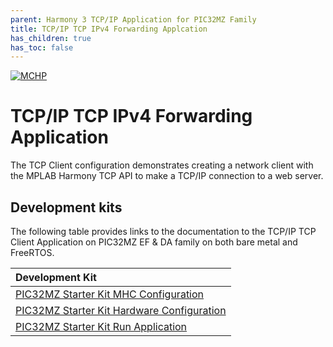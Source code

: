 ```yaml
---
parent: Harmony 3 TCP/IP Application for PIC32MZ Family
title: TCP/IP TCP IPv4 Forwarding Applcation
has_children: true
has_toc: false
---
```

[![MCHP](https://www.microchip.com/ResourcePackages/Microchip/assets/dist/images/logo.png)](https://www.microchip.com)

# TCP/IP TCP IPv4 Forwarding Application

The TCP Client configuration demonstrates creating a network client with the MPLAB Harmony TCP API to make a TCP/IP connection to a web server.

## Development kits
The following table provides links to the documentation to the TCP/IP TCP Client Application on PIC32MZ EF & DA family on both bare metal and FreeRTOS.


| Development Kit |
|:---------|
|[PIC32MZ Starter Kit MHC Configuration](docs/readme_mhc_configuration.md) |
|[PIC32MZ Starter Kit Hardware Configuration](docs/readme_hardware_configuration.md) |
|[PIC32MZ Starter Kit Run Application](docs/readme_run_application.md) |
